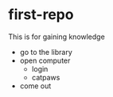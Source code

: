 # first-repo
This is for gaining knowledge

* go to the library
* open computer
    * login
    * catpaws
* come out